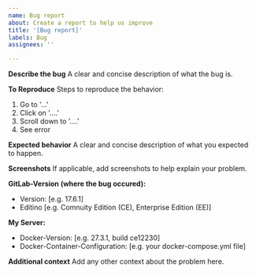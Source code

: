 ```yaml
---
name: Bug report
about: Create a report to help us improve
title: '[Bug report]'
labels: Bug
assignees: ''

---
```


**Describe the bug**
A clear and concise description of what the bug is.

**To Reproduce**
Steps to reproduce the behavior:
1. Go to '...'
2. Click on '....'
3. Scroll down to '....'
4. See error

**Expected behavior**
A clear and concise description of what you expected to happen.

**Screenshots**
If applicable, add screenshots to help explain your problem.

**GitLab-Version (where the bug occured):**
 - Version: [e.g. 17.6.1]
 - Editino [e.g. Comnuity Edition (CE), Enterprise Edition (EE)]

**My Server:**
- Docker-Version: [e.g. 27.3.1, build ce12230]
- Docker-Container-Configuration: [e.g. your docker-compose.yml file]

**Additional context**
Add any other context about the problem here.
